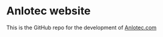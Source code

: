 # Anlotec website

This is the GitHub repo for the development of [Anlotec.com](http://anlotec.com/)
